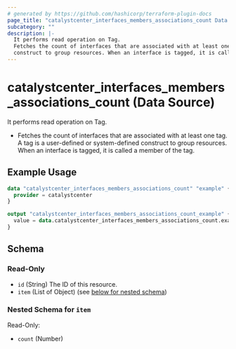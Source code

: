 ```yaml
---
# generated by https://github.com/hashicorp/terraform-plugin-docs
page_title: "catalystcenter_interfaces_members_associations_count Data Source - terraform-provider-catalystcenter"
subcategory: ""
description: |-
  It performs read operation on Tag.
  Fetches the count of interfaces that are associated with at least one tag. A tag is a user-defined or system-defined
  construct to group resources. When an interface is tagged, it is called a member of the tag.
---
```


# catalystcenter_interfaces_members_associations_count (Data Source)

It performs read operation on Tag.

- Fetches the count of interfaces that are associated with at least one tag. A tag is a user-defined or system-defined
construct to group resources. When an interface is tagged, it is called a member of the tag.

## Example Usage

```terraform
data "catalystcenter_interfaces_members_associations_count" "example" {
  provider = catalystcenter
}

output "catalystcenter_interfaces_members_associations_count_example" {
  value = data.catalystcenter_interfaces_members_associations_count.example.item
}
```

<!-- schema generated by tfplugindocs -->
## Schema

### Read-Only

- `id` (String) The ID of this resource.
- `item` (List of Object) (see [below for nested schema](#nestedatt--item))

<a id="nestedatt--item"></a>
### Nested Schema for `item`

Read-Only:

- `count` (Number)
